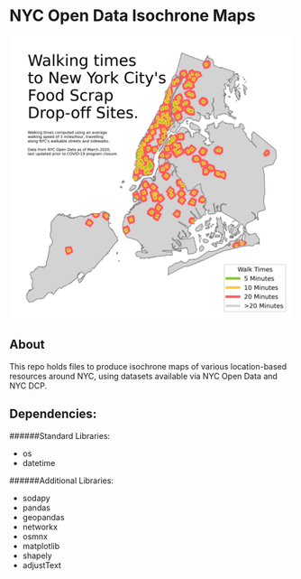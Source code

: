 # NYC Open Data Isochrone Maps
![Walking times to NYC Food Scrap Drop-off Locations.](https://github.com/tal-z/NYCOpenDataIsochrones/blob/master/WalkToFSDOs_2021-04-05%2015:54:12.924849.png)

## About
This repo holds files to produce isochrone maps of various location-based resources around NYC, using datasets available via NYC Open Data and NYC DCP.

## Dependencies:
######Standard Libraries:
- os
- datetime

######Additional Libraries:
- sodapy
- pandas
- geopandas
- networkx 
- osmnx
- matplotlib
- shapely
- adjustText
